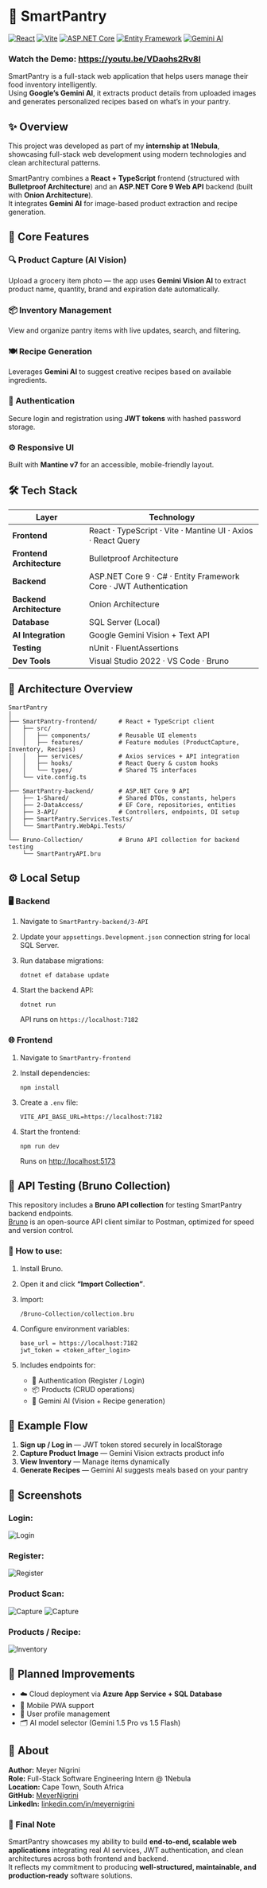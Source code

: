 # 🧠 SmartPantry

[![React](https://img.shields.io/badge/Frontend-React%20(TypeScript)-61dafb?logo=react)](https://react.dev/)
[![Vite](https://img.shields.io/badge/Build-Vite-646cff?logo=vite)](https://vitejs.dev/)
[![ASP.NET Core](https://img.shields.io/badge/Backend-ASP.NET%20Core%209.0-512BD4?logo=dotnet)](https://dotnet.microsoft.com/)
[![Entity Framework](https://img.shields.io/badge/ORM-Entity%20Framework%20Core-512BD4?logo=nuget)](https://learn.microsoft.com/en-us/ef/core/)
[![Gemini AI](https://img.shields.io/badge/AI-Google%20Gemini-4285F4?logo=google)](https://ai.google.dev/)

### Watch the Demo: https://youtu.be/VDaohs2Rv8I

SmartPantry is a full-stack web application that helps users manage their food inventory intelligently.  
Using **Google’s Gemini AI**, it extracts product details from uploaded images and generates personalized recipes based on what’s in your pantry.


## ✨ Overview

This project was developed as part of my **internship at 1Nebula**, showcasing full-stack web development using modern technologies and clean architectural patterns.

SmartPantry combines a **React + TypeScript** frontend (structured with **Bulletproof Architecture**) and an **ASP.NET Core 9 Web API** backend (built with **Onion Architecture**).  
It integrates **Gemini AI** for image-based product extraction and recipe generation.


## 🧩 Core Features

### 🔍 Product Capture (AI Vision)
Upload a grocery item photo — the app uses **Gemini Vision AI** to extract product name, quantity, brand and expiration date automatically.

### 📦 Inventory Management
View and organize pantry items with live updates, search, and filtering.

### 🍽️ Recipe Generation
Leverages **Gemini AI** to suggest creative recipes based on available ingredients.

### 🔐 Authentication
Secure login and registration using **JWT tokens** with hashed password storage.

### ⚙️ Responsive UI
Built with **Mantine v7** for an accessible, mobile-friendly layout.



## 🛠 Tech Stack

| Layer | Technology |
|-------|-------------|
| **Frontend** | React · TypeScript · Vite · Mantine UI · Axios · React Query |
| **Frontend Architecture** | Bulletproof Architecture |
| **Backend** | ASP.NET Core 9 · C# · Entity Framework Core · JWT Authentication |
| **Backend Architecture** | Onion Architecture |
| **Database** | SQL Server (Local) |
| **AI Integration** | Google Gemini Vision + Text API |
| **Testing** | nUnit · FluentAssertions |
| **Dev Tools** | Visual Studio 2022 · VS Code  · Bruno  |


## 🧭 Architecture Overview

```text
SmartPantry
│
├── SmartPantry-frontend/      # React + TypeScript client
│   ├── src/
│   │   ├── components/        # Reusable UI elements
│   │   ├── features/          # Feature modules (ProductCapture, Inventory, Recipes)
│   │   ├── services/          # Axios services + API integration
│   │   ├── hooks/             # React Query & custom hooks
│   │   └── types/             # Shared TS interfaces
│   └── vite.config.ts
│
├── SmartPantry-backend/       # ASP.NET Core 9 API
│   ├── 1-Shared/              # Shared DTOs, constants, helpers
│   ├── 2-DataAccess/          # EF Core, repositories, entities
│   ├── 3-API/                 # Controllers, endpoints, DI setup
│   ├── SmartPantry.Services.Tests/
│   └── SmartPantry.WebApi.Tests/
│
└── Bruno-Collection/          # Bruno API collection for backend testing
    └── SmartPantryAPI.bru
```


## ⚙️ Local Setup

### 🖥 Backend
1. Navigate to `SmartPantry-backend/3-API`
2. Update your `appsettings.Development.json` connection string for local SQL Server.
3. Run database migrations:
   
   ```
   dotnet ef database update
   ```
5. Start the backend API:
   
   ```
   dotnet run
   ```
   API runs on `https://localhost:7182`

### 🌐 Frontend
1. Navigate to `SmartPantry-frontend`
2. Install dependencies:
   
   ```
   npm install
   ```
4. Create a `.env` file:
   
   ```
   VITE_API_BASE_URL=https://localhost:7182
   ```
6. Start the frontend:
   
   ```
   npm run dev
   ```
   Runs on [http://localhost:5173](http://localhost:5173)


## 🧪 API Testing (Bruno Collection)

This repository includes a **Bruno API collection** for testing SmartPantry backend endpoints.  
[Bruno](https://www.usebruno.com/download) is an open-source API client similar to Postman, optimized for speed and version control.

### 🔧 How to use:
1. Install Bruno.  
2. Open it and click **“Import Collection”**.  
3. Import:
   
   ```
   /Bruno-Collection/collection.bru
   ```
5. Configure environment variables:
   
   ```
   base_url = https://localhost:7182
   jwt_token = <token_after_login>
   ```
7. Includes endpoints for:
   - 🔐 Authentication (Register / Login)  
   - 📦 Products (CRUD operations)  
   - 🤖 Gemini AI (Vision + Recipe generation)


## 🧪 Example Flow

1. **Sign up / Log in** — JWT token stored securely in localStorage  
2. **Capture Product Image** — Gemini Vision extracts product info  
3. **View Inventory** — Manage items dynamically  
4. **Generate Recipes** — Gemini AI suggests meals based on your pantry


## 📸 Screenshots
### Login:
![Login](docs/screenshots/login.png) 
### Register:
![Register](docs/screenshots/register.png)
### Product Scan:
![Capture](docs/screenshots/scan.png)
![Capture](docs/screenshots/scan_v2.png)
### Products / Recipe:
![Inventory](docs/screenshots/myProducts.png)



## 🚧 Planned Improvements

- ☁️ Cloud deployment via **Azure App Service + SQL Database**
- 📱 Mobile PWA support
- 👤 User profile management
- 🗂 AI model selector (Gemini 1.5 Pro vs 1.5 Flash)


## 💬 About

**Author:** Meyer Nigrini  
**Role:** Full-Stack Software Engineering Intern @ 1Nebula  
**Location:** Cape Town, South Africa  
**GitHub:** [MeyerNigrini](https://github.com/MeyerNigrini)  
**LinkedIn:** [linkedin.com/in/meyernigrini](https://linkedin.com/in/meyernigrini)


### 🧠 Final Note

SmartPantry showcases my ability to build **end-to-end, scalable web applications** integrating real AI services, JWT authentication, and clean architectures across both frontend and backend.  
It reflects my commitment to producing **well-structured, maintainable, and production-ready** software solutions.
